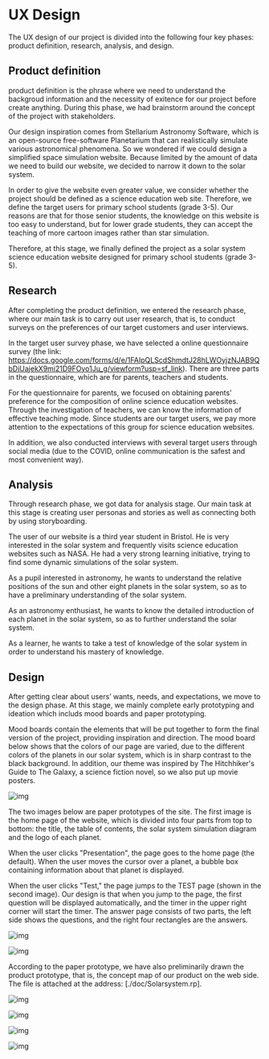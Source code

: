 # UX Design

The UX design of our project is divided into the following four key phases: product definition, research, analysis, and design.

## Product definition

product definition is the phrase where we need to understand the backgroud information and the necessity of exitence for our project before create anything. During this phase, we had brainstorm around the concept of the project with stakeholders.

Our design inspiration comes from Stellarium Astronomy Software, which is an open-source free-software Planetarium that can realistically simulate various astronomical phenomena. So we wondered if we could design a simplified space simulation website. Because limited by the amount of data we need to build our website, we decided to narrow it down to the solar system.

In order to give the website even greater value, we consider whether the project should be defined as a science education web site. Therefore, we define the target users for primary school students (grade 3-5). Our reasons are that for those senior students, the knowledge on this website is too easy to understand, but for lower grade students, they can accept the teaching of more cartoon images rather than star simulation.

Therefore, at this stage, we finally defined the project as a solar system science education website designed for primary school students (grade 3-5).

## Research

After completing the product definition, we entered the research phase, where our main task is to carry out user research, that is, to conduct surveys on the preferences of our target customers and user interviews.

In the target user survey phase, we have selected a online questionnaire survey (the link: https://docs.google.com/forms/d/e/1FAIpQLScdShmdtJ28hLWOyjzNJAB9QbDjUajekX9mi21D9FOyo1Ju_g/viewform?usp=sf_link). There are three parts in the questionnaire, which are for parents, teachers and students.

For the questionnaire for parents, we focused on obtaining parents' preference for the composition of online science education websites. Through the investigation of teachers, we can know the information of effective teaching mode. Since students are our target users, we pay more attention to the expectations of this group for science education websites.

In addition, we also conducted interviews with several target users through social media (due to the COVID, online communication is the safest and most convenient way).

## Analysis

Through research phase, we got data for analysis stage. Our main task at this stage is creating user personas and stories as well as connecting both by using storyboarding.

The user of our website is a third year student in Bristol. He is very interested in the solar system and frequently visits science education websites such as NASA. He had a very strong learning initiative, trying to find some dynamic simulations of the solar system.

As a pupil interested in astronomy, he wants to understand the relative positions of the sun and other eight planets in the solar system, so as to have a preliminary understanding of the solar system.

As an astronomy enthusiast, he wants to know the detailed introduction of each planet in the solar system, so as to further understand the solar system.

As a learner, he wants to take a test of knowledge of the solar system in order to understand his mastery of knowledge.

## Design

After getting clear about users’ wants, needs, and expectations, we move to the design phase. At this stage, we mainly complete early prototyping and ideation which includs mood boards and paper prototyping.

Mood boards contain the elements that will be put together to form the final version of the project, providing inspiration and direction. The mood board below shows that the colors of our page are varied, due to the different colors of the planets in our solar system, which is in sharp contrast to the black background. In addition, our theme was inspired by The Hitchhiker's Guide to The Galaxy, a science fiction novel, so we also put up movie posters.

![img](./pictures/Moodboard.png?lastModify=1619853014)

The two images below are paper prototypes of the site. The first image is the home page of the website, which is divided into four parts from top to bottom: the title, the table of contents, the solar system simulation diagram and the logo of each planet.

When the user clicks "Presentation", the page goes to the home page (the default). When the user moves the cursor over a planet, a bubble box containing information about that planet is displayed.

When the user clicks "Test," the page jumps to the TEST page (shown in the second image). Our design is that when you jump to the page, the first question will be displayed automatically, and the timer in the upper right corner will start the timer. The answer page consists of two parts, the left side shows the questions, and the right four rectangles are the answers.

![img](./pictures/paper1.jpeg?lastModify=1619853014)

![img](./pictures/paper2.jpeg?lastModify=1619853014)

According to the paper prototype, we have also preliminarily drawn the product prototype, that is, the concept map of our product on the web side. The file is attached at the address: [./doc/Solarsystem.rp].

![img](./pictures/homepage.png?lastModify=1619853014)

![img](./pictures/testpage.png?lastModify=1619853014)

![img](./pictures/finalpage.png?lastModify=1619853014)

![img](./pictures/flow.jpg?lastModify=1619853014)

